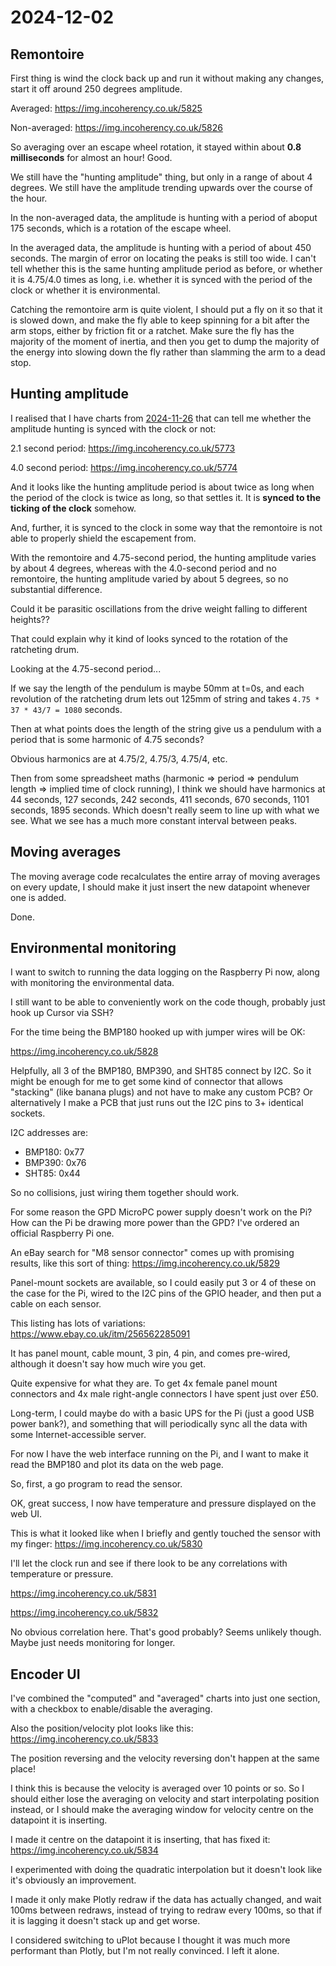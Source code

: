 # 2024-12-02

## Remontoire

First thing is wind the clock back up and run it without making any changes, start it off
around 250 degrees amplitude.

Averaged: https://img.incoherency.co.uk/5825

Non-averaged: https://img.incoherency.co.uk/5826

So averaging over an escape wheel rotation, it stayed within about **0.8 milliseconds**
for almost an hour! Good.

We still have the "hunting amplitude" thing, but only in a range of about 4 degrees.
We still have the amplitude trending upwards over the course of the hour.

In the non-averaged data, the amplitude is hunting with a period of aboput 175 seconds, which
is a rotation of the escape wheel.

In the averaged data, the amplitude is hunting with a period of about 450 seconds. The margin
of error on locating the peaks is still too wide. I can't tell whether this is the
same hunting amplitude period as before, or whether it is 4.75/4.0 times as long, i.e.
whether it is synced with the period of the clock or whether it is environmental.

Catching the remontoire arm is quite violent, I should put a fly on it so that it is slowed
down, and make the fly able to keep spinning for a bit after the arm stops, either
by friction fit or a ratchet. Make sure the fly has the majority of the moment of inertia,
and then you get to dump the majority of the energy into slowing down the fly rather than
slamming the arm to a dead stop.

## Hunting amplitude

I realised that I have charts from [2024-11-26](20241126.md) that can tell me whether
the amplitude hunting is synced with the clock or not:

2.1 second period: https://img.incoherency.co.uk/5773

4.0 second period: https://img.incoherency.co.uk/5774

And it looks like the hunting amplitude period is about twice as long when the period of
the clock is twice as long, so that settles it. It is **synced to the ticking of the clock**
somehow.

And, further, it is synced to the clock in some way that the remontoire is not able to
properly shield the escapement from.

With the remontoire and 4.75-second period, the hunting amplitude varies by about 4 degrees,
whereas with the 4.0-second period and no remontoire, the hunting amplitude varied by about
5 degrees, so no substantial difference.

Could it be parasitic oscillations from the drive weight falling to different heights??

That could explain why it kind of looks synced to the rotation of the ratcheting drum.

Looking at the 4.75-second period...

If we say the length of the pendulum is maybe 50mm at t=0s, and each revolution of the
ratcheting drum lets out 125mm of string and takes `4.75 * 37 * 43/7 = 1080` seconds.

Then at what points does the length of the string give us a pendulum with a period that
is some harmonic of 4.75 seconds?

Obvious harmonics are at 4.75/2, 4.75/3, 4.75/4, etc.

Then from some spreadsheet maths (harmonic => period => pendulum length => implied time of
clock running), I think we should have harmonics at 44 seconds, 127 seconds, 242 seconds,
411 seconds, 670 seconds, 1101 seconds, 1895 seconds. Which doesn't really seem to line up
with what we see. What we see has a much more constant interval between peaks.

## Moving averages

The moving average code recalculates the entire array of moving averages on every update,
I should make it just insert the new datapoint whenever one is added.

Done.

## Environmental monitoring

I want to switch to running the data logging on the Raspberry Pi now, along with
monitoring the environmental data.

I still want to be able to conveniently work on the code though, probably just hook up
Cursor via SSH?

For the time being the BMP180 hooked up with jumper wires will be OK:

https://img.incoherency.co.uk/5828

Helpfully, all 3 of the BMP180, BMP390, and SHT85 connect by I2C. So it might be enough for
me to get some kind of connector that allows "stacking" (like banana plugs) and not have
to make any custom PCB? Or alternatively I make a PCB that just runs out the I2C pins
to 3+ identical sockets.

I2C addresses are:

 * BMP180: 0x77
 * BMP390: 0x76
 * SHT85: 0x44

So no collisions, just wiring them together should work.

For some reason the GPD MicroPC power supply doesn't work on the Pi? How can the Pi
be drawing more power than the GPD? I've ordered an official Raspberry Pi one.

An eBay search for "M8 sensor connector" comes up with promising results, like this sort
of thing: https://img.incoherency.co.uk/5829

Panel-mount sockets are available, so I could easily put 3 or 4 of these on the case for the
Pi, wired to the I2C pins of the GPIO header, and then put a cable on each sensor.

This listing has lots of variations: https://www.ebay.co.uk/itm/256562285091

It has panel mount, cable mount, 3 pin, 4 pin, and comes pre-wired, although it doesn't
say how much wire you get.

Quite expensive for what they are. To get 4x female panel mount connectors and
4x male right-angle connectors I have spent just over £50.

Long-term, I could maybe do with a basic UPS for the Pi (just a good USB power bank?),
and something that will periodically sync all the data with some Internet-accessible server.

For now I have the web interface running on the Pi, and I want to make it read
the BMP180 and plot its data on the web page.

So, first, a go program to read the sensor.

OK, great success, I now have temperature and pressure displayed on the web UI.

This is what it looked like when I briefly and gently touched the sensor with
my finger: https://img.incoherency.co.uk/5830

I'll let the clock run and see if there look to be any correlations with temperature or pressure.

https://img.incoherency.co.uk/5831

https://img.incoherency.co.uk/5832

No obvious correlation here. That's good probably? Seems unlikely though. Maybe just needs monitoring for longer.

## Encoder UI

I've combined the "computed" and "averaged" charts into just one section, with a checkbox
to enable/disable the averaging.

Also the position/velocity plot looks like this: https://img.incoherency.co.uk/5833

The position reversing and the velocity reversing don't happen at the same place!

I think this is because the velocity is averaged over 10 points or so. So I should
either lose the averaging on velocity and start interpolating position instead, or I should
make the averaging window for velocity centre on the datapoint it is inserting.

I made it centre on the datapoint it is inserting, that has fixed it: https://img.incoherency.co.uk/5834

I experimented with doing the quadratic interpolation but it doesn't look like it's obviously
an improvement.

I made it only make Plotly redraw if the data has actually changed, and wait 100ms between
redraws, instead of trying to redraw every 100ms, so that if it is lagging it doesn't stack
up and get worse.

I considered switching to uPlot because I thought it was much more performant than Plotly,
but I'm not really convinced. I left it alone.
